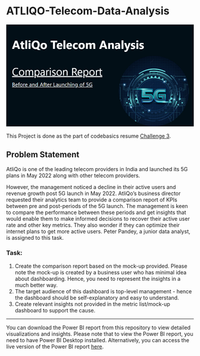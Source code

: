 # ATLIQO-Telecom-Data-Analysis


![topic](https://github.com/Sushmita10062002/Atliq-Telecom-Analysis-PowerBI/blob/main/images/topic.png)

This Project is done as the part of codebasics resume [Challenge 3](https://codebasics.io/challenge/codebasics-resume-project-challenge).

## Problem Statement
AtliQo is one of the leading telecom providers in India and launched its 5G plans in May 2022 along with other telecom providers.

However, the management noticed a decline in their active users and revenue growth post 5G launch in May 2022. AtliQo’s business director requested their analytics team to provide a comparison report of KPIs between pre and post-periods of the 5G launch. The management is keen to compare the performance between these periods and get insights that would enable them to make informed decisions to recover their active user rate and other key metrics. They also wonder if they can optimize their internet plans to get more active users.  Peter Pandey, a junior data analyst, is assigned to this task.

### Task:  


1. Create the comparison report based on the mock-up provided. Please note the mock-up is created by a business user who has minimal idea about dashboarding. Hence, you need to represent the insights in a much better way.
2. The target audience of this dashboard is top-level management - hence the dashboard should be self-explanatory and easy to understand.
3. Create relevant insights not provided in the metric list/mock-up dashboard to support the cause.


---
You can download the Power BI report from this repository to view detailed visualizations and insights.
Please note that to view the Power BI report, you need to have Power BI Desktop installed.
Alternatively, you can access the live version of the Power BI report [here](https://app.powerbi.com/view?r=eyJrIjoiNDVjZjJiMTgtODFhMy00YzZkLTljM2EtZmQwYzVlOTRhM2I4IiwidCI6IjRiZmUwOWI2LTE3NTgtNDkyNi1hNDMwLTJiMjMxOWMwZmNiMSIsImMiOjZ9).
